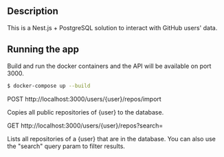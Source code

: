 ## Description

This is a Nest.js + PostgreSQL solution to interact with GitHub users' data.

## Running the app
Build and run the docker containers and the API will be available on port 3000.
```bash
$ docker-compose up --build
```

POST http://localhost:3000/users/{user}/repos/import

Copies all public repositories of {user} to the database.

GET http://localhost:3000/users/{user}/repos?search=

Lists all repositories of a {user} that are in the database.
You can also use the "search" query param to filter results. 
